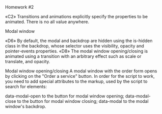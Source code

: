 Homework #2

«C2» Transitions and animations explicitly specify the properties to be animated. There is no all value anywhere.

Modal window

«D6» By default, the modal and backdrop are hidden using the is-hidden class in the backdrop, whose selector uses the visibility, opacity and pointer-events properties.
«D8» The modal window opening/closing is animated using a transition with an arbitrary effect such as scale or translate, and opacity.

Modal window opening/closing
A modal window with the order form opens by clicking on the "Order a service" button. In order for the script to work, you need to add special attributes to the markup, used by the script to search for elements:

data-modal-open to the button for modal window opening;
data-modal-close to the button for modal window closing;
data-modal to the modal window's backdrop.
